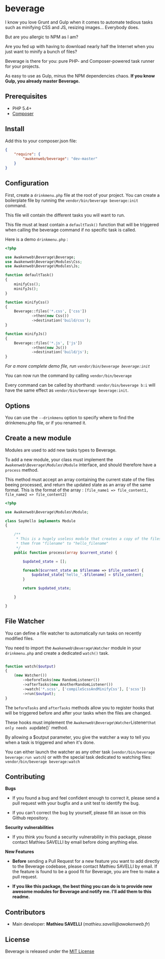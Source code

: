 beverage
========

I know you love Grunt and Gulp when it comes to automate tedious tasks such as minifying CSS and JS, resizing images... Everybody does.

But are you allergic to NPM as I am?

Are you fed up with having to download nearly half the Internet when you just want to minify a bunch of files?

Beverage is there for you: pure PHP- and Composer-powered task runner for your projects.

As easy to use as Gulp, minus the NPM dependencies chaos. __If you know Gulp, you already master Beverage.__

Prerequisites
-------------

* PHP 5.4+
* [Composer](https://getcomposer.org/)

Install
-------

Add this to your composer.json file:
```json
{
    "require": {
        "awakenweb/beverage": "dev-master"
    }
}
```

Configuration
-------------

First, create a `drinkmenu.php` file at the root of your project. You can create a boilerplate file by running the `vendor/bin/beverage beverage:init` command.

This file will contain the different tasks you will want to run.

This file must at least contain a `defaultTask()` function that will be triggered when calling the beverage command if no specific task is called.

Here is a demo `drinkmenu.php` :

```php
<?php

use Awakenweb\Beverage\Beverage;
use Awakenweb\Beverage\Modules\Css;
use Awakenweb\Beverage\Modules\Js;

function defaultTask()
{
    minifyCss();
    minifyJs();
}

function minifyCss()
{
    Beverage::files('*.css', ['css'])
            ->then(new Css())
            ->destination('build/css');
}

function minifyJs()
{
    Beverage::files('*.js', ['js'])
            ->then(new Js())
            ->destination('build/js');
}
```

_For a more complete demo file, run `vendor/bin/beverage beverage:init`_

You can now run the command by calling `vendor/bin/beverage`

Every command can be called by shorthand: `vendor/bin/beverage b:i` will have the same effect as `vendor/bin/beverage beverage:init`.

Options
-------

You can use the `--drinkmenu` option to specify where to find the drinkmenu.php file, or if you renamed it.

Create a new module
-------------------

Modules are used to add new tasks types to Beverage.

To add a new module, your class must implement the `Awakenweb\Beverage\Modules\Module` interface, and should therefore have a `process` method.

This method must accept an array containing the current state of the files beeing processed, and return the updated state as an array of the same format. This is the format of the array : `[file_name1 => file_content1, file_name2 => file_content2]`

```php
<?php

use Awakenweb\Beverage\Modules\Module;

class SayHello implements Module
{

    /**
     * This is a hugely useless module that creates a copy of the files it receives and renames
     * them from "filename" to "hello_filename"
     */
    public function process(array $current_state) {

        $updated_state = [];

        foreach($current_state as $filename => $file_content) {
            $updated_state['hello_'.$filename] = $file_content;
        }

        return $updated_state;

    }

}
```

File Watcher
------------

You can define a file watcher to automatically run tasks on recently modified files.

You need to import the `Awakenweb\Beverage\Watcher` module in your `drinkmenu.php` and create a dedicated `watch()` task.

```php

function watch($output)
{
    (new Watcher())
        ->beforeTasks(new RandomListener())
        ->afterTasks(new AnotherRandomListener())
        ->watch('*.scss', ['compileScssAndMinifyCss'], ['scss'])
        ->run($output);
}
```

The `beforeTasks` and `afterTasks` methods allow you to register hooks that will be triggered before and after your tasks when the files are changed.

These hooks must implement the `Awakenweb\Beverage\Watcher`Listener` that only needs a `update()` method.

By allowing a $output parameter, you give the watcher a way to tell you when a task
is triggered and when it's done.

You can either launch the watcher as any other task (`vendor/bin/beverage beverage:run watch`) or with the special task dedicated to watching files: `vendor/bin/beverage beverage:watch`

Contributing
------------


__Bugs__

* If you found a bug and feel confident enough to correct it, please send a pull request with your bugfix and a unit test to identify the bug.

* If you can't correct the bug by yourself, please fill an issue on this Github repository.

__Security vulnerabilities__

* If you think you found a security vulnerability in this package, please contact Mathieu SAVELLI by email before doing anything else.

__New Features__

* __Before__ sending a Pull Request for a new feature you want to add directly to the Beverage codebase, please contact Mathieu SAVELLI by email. If the feature is found to be a good fit for Beverage, you are free to make a pull request.

* __If you like this package, the best thing you can do is to provide new awesome modules for Beverage and notify me. I'll add them to this readme.__

Contributors
------------

* Main developer: __Mathieu SAVELLI__ (_mathieu.savelli@awakenweb.fr_)


License
-------

Beverage is released under the [MIT License](http://opensource.org/licenses/MIT)